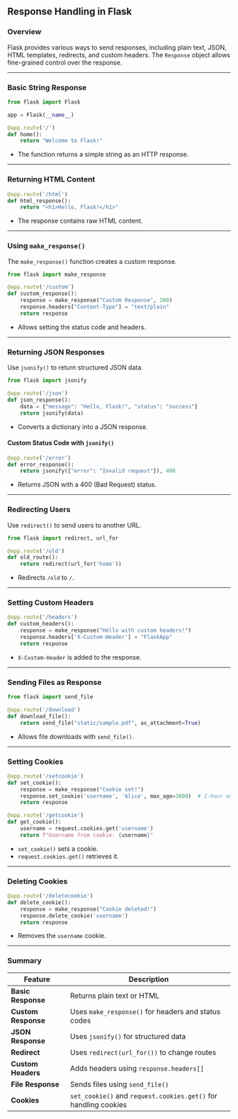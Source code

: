 ## Response Handling in Flask  

### Overview  
Flask provides various ways to send responses, including plain text, JSON, HTML templates, redirects, and custom headers. The `Response` object allows fine-grained control over the response.

---

### Basic String Response  
```python
from flask import Flask

app = Flask(__name__)

@app.route('/')
def home():
    return "Welcome to Flask!"
```
- The function returns a simple string as an HTTP response.  

---

### Returning HTML Content  
```python
@app.route('/html')
def html_response():
    return "<h1>Hello, Flask!</h1>"
```
- The response contains raw HTML content.  

---

### Using `make_response()`  
The `make_response()` function creates a custom response.  
```python
from flask import make_response

@app.route('/custom')
def custom_response():
    response = make_response("Custom Response", 200)
    response.headers["Content-Type"] = "text/plain"
    return response
```
- Allows setting the status code and headers.  

---

### Returning JSON Responses  
Use `jsonify()` to return structured JSON data.  
```python
from flask import jsonify

@app.route('/json')
def json_response():
    data = {"message": "Hello, Flask!", "status": "success"}
    return jsonify(data)
```
- Converts a dictionary into a JSON response.  

#### Custom Status Code with `jsonify()`  
```python
@app.route('/error')
def error_response():
    return jsonify({"error": "Invalid request"}), 400
```
- Returns JSON with a 400 (Bad Request) status.  

---

### Redirecting Users  
Use `redirect()` to send users to another URL.  
```python
from flask import redirect, url_for

@app.route('/old')
def old_route():
    return redirect(url_for('home'))
```
- Redirects `/old` to `/`.  

---

### Setting Custom Headers  
```python
@app.route('/headers')
def custom_headers():
    response = make_response("Hello with custom headers!")
    response.headers['X-Custom-Header'] = "FlaskApp"
    return response
```
- `X-Custom-Header` is added to the response.  

---

### Sending Files as Response  
```python
from flask import send_file

@app.route('/download')
def download_file():
    return send_file("static/sample.pdf", as_attachment=True)
```
- Allows file downloads with `send_file()`.  

---

### Setting Cookies  
```python
@app.route('/setcookie')
def set_cookie():
    response = make_response("Cookie set!")
    response.set_cookie('username', 'Alice', max_age=3600)  # 1-hour expiry
    return response

@app.route('/getcookie')
def get_cookie():
    username = request.cookies.get('username')
    return f"Username from cookie: {username}"
```
- `set_cookie()` sets a cookie.  
- `request.cookies.get()` retrieves it.  

---

### Deleting Cookies  
```python
@app.route('/deletecookie')
def delete_cookie():
    response = make_response("Cookie deleted!")
    response.delete_cookie('username')
    return response
```
- Removes the `username` cookie.  

---

### Summary  

| Feature | Description |
|---------|------------|
| **Basic Response** | Returns plain text or HTML |
| **Custom Response** | Uses `make_response()` for headers and status codes |
| **JSON Response** | Uses `jsonify()` for structured data |
| **Redirect** | Uses `redirect(url_for())` to change routes |
| **Custom Headers** | Adds headers using `response.headers[]` |
| **File Response** | Sends files using `send_file()` |
| **Cookies** | `set_cookie()` and `request.cookies.get()` for handling cookies |
